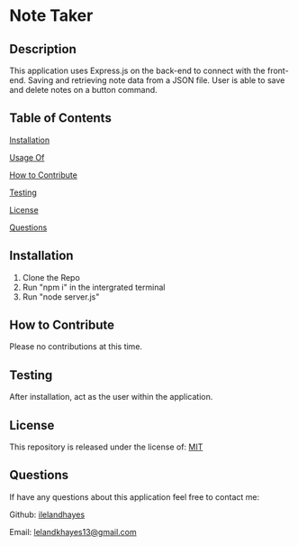   # Note Taker

  ## Description
  
  This application uses Express.js on the back-end to connect with the front-end. Saving and retrieving note data from a JSON file. User is able to save and delete notes on a button command.
  
  ## Table of Contents
  
  [Installation](https://github.com/ilelandhayes#Installation)


  [Usage Of](https://github.com/ilelandhayes#Usage-Of)


  [How to Contribute](https://github.com/ilelandhayes#How-to-Contribute)


  [Testing](https://github.com/ilelandhayes#Testing)


  [License](https://github.com/ilelandhayes#License)


  [Questions](https://github.com/ilelandhayes#Questions)
  
  ## Installation
  
  1. Clone the Repo 
  2. Run "npm i" in the intergrated terminal 
  3. Run "node server.js"
  
  ## How to Contribute
  
  Please no contributions at this time.
  
  ## Testing
  
  After installation, act as the user within the application.  
  
  ## License
  
  This repository is released under the license of: [MIT](https://opensource.org/licenses/MIT)

  ## Questions

  If have any questions about this application feel free to contact me:

  Github: [ilelandhayes](https://github.com/ilelandhayes)

  Email: lelandkhayes13@gmail.com
